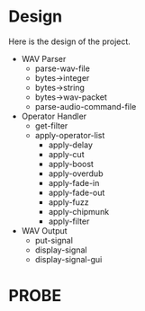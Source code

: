 # Design #

Here is the design of the project.

  * WAV Parser
    * parse-wav-file
    * bytes->integer
    * bytes->string
    * bytes->wav-packet
    * parse-audio-command-file
  * Operator Handler
    * get-filter
    * apply-operator-list
      * apply-delay
      * apply-cut
      * apply-boost
      * apply-overdub
      * apply-fade-in
      * apply-fade-out
      * apply-fuzz
      * apply-chipmunk
      * apply-filter
  * WAV Output
    * put-signal
    * display-signal
    * display-signal-gui

# PROBE #